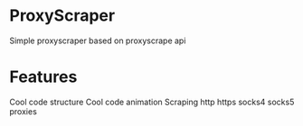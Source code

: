 # ProxyScraper
Simple proxyscraper based on proxyscrape api

# Features
Cool code structure
Cool code animation
Scraping http https socks4 socks5 proxies
